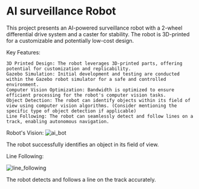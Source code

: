 # AI surveillance Robot


This project presents an AI-powered surveillance robot with a 2-wheel differential drive system and a caster for stability. The robot is 3D-printed for a customizable and potentially low-cost design.

Key Features:

    3D Printed Design: The robot leverages 3D-printed parts, offering potential for customization and replicability.
    Gazebo Simulation: Initial development and testing are conducted within the Gazebo robot simulator for a safe and controlled environment.
    Computer Vision Optimization: Bandwidth is optimized to ensure efficient processing for the robot's computer vision tasks.
    Object Detection: The robot can identify objects within its field of view using computer vision algorithms. (Consider mentioning the specific type of object detection if applicable)
    Line Following: The robot can seamlessly detect and follow lines on a track, enabling autonomous navigation.

Robot's Vision:
 ![ai_bot](https://github.com/hrishikesh829370/AI_Survaillence_Robot/assets/131910887/511fb011-dbbc-4049-9cb4-835c192d574c)

The robot successfully identifies an object in its field of view.

Line Following:

 ![line_following](https://github.com/hrishikesh829370/AI_Survaillence_Robot/assets/131910887/c3fd8b5b-ee67-44dc-809e-372f31f99f2b)

The robot detects and follows a line on the track accurately.
